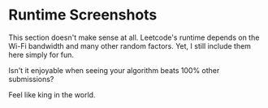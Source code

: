 # Runtime Screenshots

This section doesn't make sense at all. Leetcode's runtime depends on the Wi-Fi
bandwidth and many other random factors. Yet, I still include them here simply for
fun. 

Isn't it enjoyable when seeing your algorithm beats 100% other submissions? 

Feel like king in the world. 